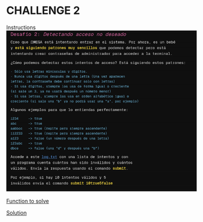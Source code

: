 # CHALLENGE 2

Instructions
![instructions](./instructions.png)

[Function to solve](./index.js)

[Solution](./solve.js)
